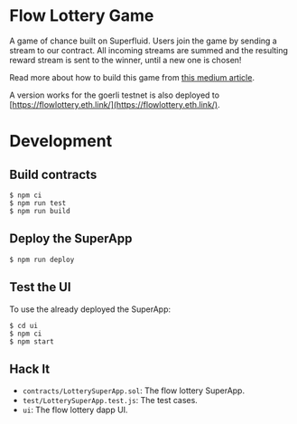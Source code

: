 Flow Lottery Game
=================

A game of chance built on Superfluid. Users join the game by sending a stream to our contract.
All incoming streams are summed and the resulting reward stream is sent to the winner, until a new one is chosen!

Read more about how to build this game from [this medium article](https://medium.com/superfluid-blog/hacking-on-superfluid-bbb9ade94f98).

A version works for the goerli testnet is also deployed to [https://flowlottery.eth.link/](https://flowlottery.eth.link/).

Development
===========

## Build contracts

```
$ npm ci
$ npm run test
$ npm run build
```

## Deploy the SuperApp

```
$ npm run deploy
```

## Test the UI

To use the already deployed the SuperApp:

```
$ cd ui
$ npm ci
$ npm start
```

## Hack It

- `contracts/LotterySuperApp.sol`: The flow lottery SuperApp.
- `test/LotterySuperApp.test.js`: The test cases.
- `ui`: The flow lottery dapp UI.
